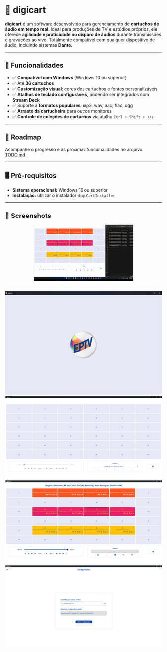 # 🎵 digicart

**digicart** é um software desenvolvido para gerenciamento de **cartuchos de áudio em tempo real**. Ideal para produções de TV e estúdios próprios, ele oferece **agilidade e praticidade no disparo de áudios** durante transmissões e gravações ao vivo. Totalmente compatível com qualquer dispositivo de áudio, incluindo sistemas **Dante**.

---

## 🚀 Funcionalidades

- ✅ **Compatível com Windows** (Windows 10 ou superior)  
- ✅ Até **36 cartuchos**  
- ✅ **Customização visual**: cores dos cartuchos e fontes personalizáveis  
- ✅ **Atalhos de teclado configuráveis**, podendo ser integrados com **Stream Deck**  
- ✅ Suporte a **formatos populares**: mp3, wav, aac, flac, ogg  
- ✅ **Arrasto da cartucheira** para outros monitores  
- ✅ **Controle de coleções de cartuchos** via atalho `Ctrl + Shift + ↑/↓`

---

## 📌 Roadmap

Acompanhe o progresso e as próximas funcionalidades no arquivo [TODO.md](./TODO.md).  

---

## 🖥️ Pré-requisitos

- **Sistema operacional:** Windows 10 ou superior  
- **Instalação:** utilizar o instalador `digiCartInstaller`

---

## 📸 Screenshots

<p align="center">
  <img src="https://github.com/elreispedro/digiCart/blob/main/images/video.gif" alt="dicart">
</p>


![dicart](https://github.com/elreispedro/digiCart/blob/main/images/digicart_3.png)
![dicart](https://github.com/elreispedro/digiCart/blob/main/images/digicart.png)
![dicart](https://github.com/elreispedro/digiCart/blob/main/images/digicart_1.png)
![dicart](https://github.com/elreispedro/digiCart/blob/main/images/digicart_2.png)
---










